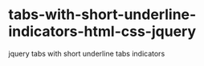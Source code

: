 # tabs-with-short-underline-indicators-html-css-jquery
 jquery tabs with short underline tabs indicators
